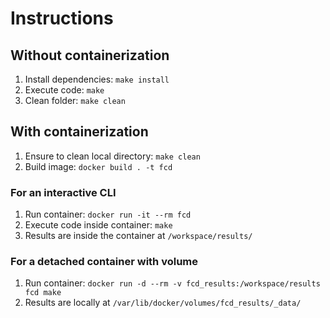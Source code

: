 # Instructions

## Without containerization
1. Install dependencies: `make install`
2. Execute code: `make`
3. Clean folder:  `make clean`

## With containerization
1. Ensure to clean local directory: `make clean`
2. Build image: `docker build . -t fcd`

### For an interactive CLI
1. Run container: `docker run -it --rm fcd`
2. Execute code inside container: `make`
3. Results are inside the container at `/workspace/results/`

### For a detached container with volume
1. Run container: `docker run -d --rm -v fcd_results:/workspace/results fcd make`
2. Results are locally at `/var/lib/docker/volumes/fcd_results/_data/`
